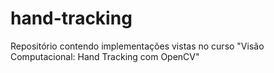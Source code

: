 # hand-tracking
Repositório contendo implementações vistas no curso "Visão Computacional: Hand Tracking com OpenCV"
